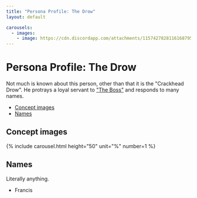```yaml
---
title: "Persona Profile: The Drow"
layout: default

carousels: 
  - images:
    - image: https://cdn.discordapp.com/attachments/1157427828116168795/1215072988697854014/floridamandrow.png?ex=65fb6be7&is=65e8f6e7&hm=bd2e253ae686f711688132d6fadc32d2620b3770b8ec78a207f6dd6b27c08dbd&
---
```

# Persona Profile: The Drow

Not much is known about this person, other than that it is the "Crackhead Drow". He protrays a loyal servant to ["The Boss"](taughet.html) and responds to many names.
<!-- START doctoc generated TOC please keep comment here to allow auto update -->
<!-- DON'T EDIT THIS SECTION, INSTEAD RE-RUN doctoc TO UPDATE -->

- [Concept images](#concept-images)
- [Names](#names)

<!-- END doctoc generated TOC please keep comment here to allow auto update -->

## Concept images

{% include carousel.html height="50" unit="%" number=1 %}

## Names

Literally anything.

- Francis